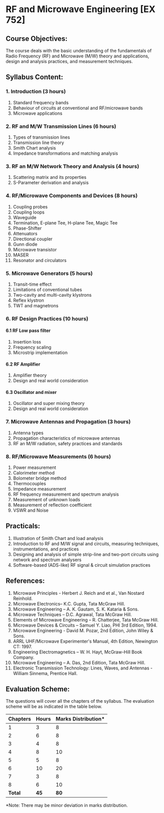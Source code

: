 # RF and Microwave Engineering [EX 752]

## Course Objectives:
The course deals with the basic understanding of the fundamentals of Radio Frequency (RF) and Microwave (M/W) theory and applications, design and analysis practices, and measurement techniques.

## Syllabus Content:

### 1. Introduction (3 hours)
1. Standard frequency bands
2. Behaviour of circuits at conventional and RF/microwave bands
3. Microwave applications

### 2. RF and M/W Transmission Lines (6 hours)
1. Types of transmission lines
2. Transmission line theory
3. Smith Chart analysis
4. Impedance transformations and matching analysis

### 3. RF an M/W Network Theory and Analysis (4 hours)
1. Scattering matrix and its properties
2. S-Parameter derivation and analysis

### 4. RF/Microwave Components and Devices (8 hours)
1. Coupling probes
2. Coupling loops
3. Waveguide
4. Termination, E-plane Tee, H-plane Tee, Magic Tee
5. Phase-Shifter
6. Attenuators
7. Directional coupler
8. Gunn diode
9. Microwave transistor
10. MASER
11. Resonator and circulators

### 5. Microwave Generators (5 hours)
1. Transit-time effect
2. Limitations of conventional tubes
3. Two-cavity and multi-cavity klystrons
4. Reflex klystron
5. TWT and magnetrons

### 6. RF Design Practices (10 hours)

#### 6.1 RF Low pass filter
1. Insertion loss
2. Frequency scaling
3. Microstrip implementation

#### 6.2 RF Amplifier
1. Amplifier theory
2. Design and real world consideration

#### 6.3 Oscillator and mixer
1. Oscillator and super mixing theory
2. Design and real world consideration

### 7. Microwave Antennas and Propagation (3 hours)
1. Antenna types
2. Propagation characteristics of microwave antennas
3. RF an M/W radiation, safety practices and standards

### 8. RF/Microwave Measurements (6 hours)
1. Power measurement
2. Calorimeter method
3. Bolometer bridge method
4. Thermocouples
5. Impedance measurement
6. RF frequency measurement and spectrum analysis
7. Measurement of unknown loads
8. Measurement of reflection coefficient
9. VSWR and Noise

## Practicals:
1. Illustration of Smith Chart and load analysis
2. Introduction to RF and M/W signal and circuits, measuring techniques, instrumentations, and practices
3. Designing and analysis of simple strip-line and two-port circuits using network and spectrum analysers
4. Software-based (ADS-like) RF signal & circuit simulation practices

## References:
1. Microwave Principles - Herbert J. Reich and et al., Van Nostard Reinhold.
2. Microwave Electronics– K.C. Gupta, Tata McGraw Hill.
3. Microwave Engineering – A. K. Gautam, S. K. Kataria & Sons.
4. Microwave Techniques – D.C. Agrawal, Tata McGraw Hill.
5. Elements of Microwave Engineering – R. Chatterjee, Tata McGraw Hill.
6. Microwave Devices & Circuits – Samuel Y. Liao, PHI 3rd Edition, 1994.
7. Microwave Engineering - David M. Pozar, 2nd Edition, John Wiley & Sons.
8. ARRL UHF/Microwave Experimenter's Manual, 4th Edition, Newington CT: 1997.
9. Engineering Electromagnetics – W. H. Hayt, McGraw-Hill Book Company.
10. Microwave Engineering – A. Das, 2nd Edition, Tata McGraw Hill.
11. Electronic Transmission Technology: Lines, Waves, and Antennas - William Sinnema, Prentice Hall.

## Evaluation Scheme:
The questions will cover all the chapters of the syllabus. The evaluation scheme will be as indicated in the table below.

| Chapters | Hours | Marks Distribution* |
|----------|-------|-------------------|
| 1        | 3     | 8                 |
| 2        | 6     | 8                 |
| 3        | 4     | 8                 |
| 4        | 8     | 10                |
| 5        | 5     | 8                 |
| 6        | 10    | 20                |
| 7        | 3     | 8                 |
| 8        | 6     | 10                |
| **Total** | **45** | **80**        |

*Note: There may be minor deviation in marks distribution.